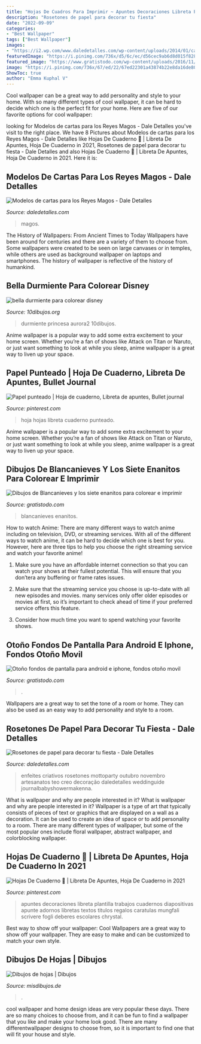 ```yaml
---
title: "Hojas De Cuadros Para Imprimir ~ Apuntes Decoraciones Libreta Plantilla Trabajos Cuadernos Diapositivas Apunte Adornos Libretas Textos Titulos Regalos Caratulas Mungfali Scrivere Fogli Deberes Escolares Chrystal"
description: "Rosetones de papel para decorar tu fiesta"
date: "2022-09-09"
categories:
- "Best Wallpaper"
tags: ["Best Wallpaper"]
images:
- "https://i2.wp.com/www.daledetalles.com/wp-content/uploads/2014/01/cartaalosreyes8.jpg"
featuredImage: "https://i.pinimg.com/736x/d5/6c/ec/d56cec9ab6d8d015f828f110f952e120.jpg"
featured_image: "https://www.gratistodo.com/wp-content/uploads/2016/11/blancanieves-para-colorear-14.jpg"
image: "https://i.pinimg.com/736x/67/ed/22/67ed22301a43874b22e8da16de8093b8.jpg"
ShowToc: true
author: "Emma Kuphal V"
---
```



Cool wallpaper can be a great way to add personality and style to your home. With so many different types of cool wallpaper, it can be hard to decide which one is the perfect fit for your home. Here are five of our favorite options for cool wallpaper: 

	

		
looking for Modelos de cartas para los Reyes Magos - Dale Detalles you've visit to the right place. We have 8 Pictures about Modelos de cartas para los Reyes Magos - Dale Detalles like Hojas De Cuaderno 💫 | Libreta De Apuntes, Hoja De Cuaderno in 2021, Rosetones de papel para decorar tu fiesta - Dale Detalles and also Hojas De Cuaderno 💫 | Libreta De Apuntes, Hoja De Cuaderno in 2021. Here it is:
		
    
## Modelos De Cartas Para Los Reyes Magos - Dale Detalles

<img loading=lazy src="https://i2.wp.com/www.daledetalles.com/wp-content/uploads/2014/01/cartaalosreyes8.jpg" onerror="this.onerror=null;this.src='https://tse1.mm.bing.net/th?id=OIP.7YcC2Yk841rc7GapN-2grwHaKe&amp;pid=15.1';" alt="Modelos de cartas para los Reyes Magos - Dale Detalles">

_Source: daledetalles.com_

>magos. 

	

The History of Wallpapers: From Ancient Times to Today
Wallpapers have been around for centuries and there are a variety of them to choose from. Some wallpapers were created to be seen on large canvases or in temples, while others are used as background wallpaper on laptops and smartphones. The history of wallpaper is reflective of the history of humankind.

    
## Bella Durmiente Para Colorear Disney

<img loading=lazy src="https://10dibujos.org/wp-content/uploads/2017/08/bella-durmiente-para-colorear-disney06-733x1024.jpg" onerror="this.onerror=null;this.src='https://tse3.mm.bing.net/th?id=OIP.eSgJN_1qd5nRelFOjIKzyQHaKW&amp;pid=15.1';" alt="bella durmiente para colorear disney">

_Source: 10dibujos.org_

>durmiente princesa aurora2 10dibujos. 

	

Anime wallpaper is a popular way to add some extra excitement to your home screen. Whether you’re a fan of shows like Attack on Titan or Naruto, or just want something to look at while you sleep, anime wallpaper is a great way to liven up your space.

    
## Papel Punteado | Hoja De Cuaderno, Libreta De Apuntes, Bullet Journal

<img loading=lazy src="https://i.pinimg.com/736x/d5/6c/ec/d56cec9ab6d8d015f828f110f952e120.jpg" onerror="this.onerror=null;this.src='https://tse2.mm.bing.net/th?id=OIP.P21rEyFOXSDxfMs4q4Ry9wHaKd&amp;pid=15.1';" alt="Papel punteado | Hoja de cuaderno, Libreta de apuntes, Bullet journal">

_Source: pinterest.com_

>hoja hojas libreta cuaderno punteado. 

	

Anime wallpaper is a popular way to add some extra excitement to your home screen. Whether you’re a fan of shows like Attack on Titan or Naruto, or just want something to look at while you sleep, anime wallpaper is a great way to liven up your space.

    
## Dibujos De Blancanieves Y Los Siete Enanitos Para Colorear E Imprimir

<img loading=lazy src="https://www.gratistodo.com/wp-content/uploads/2016/11/blancanieves-para-colorear-14.jpg" onerror="this.onerror=null;this.src='https://tse3.mm.bing.net/th?id=OIP.paIVFR-_5Em93wFQ8Gx0VgHaKX&amp;pid=15.1';" alt="Dibujos de Blancanieves y los siete enanitos para colorear e imprimir">

_Source: gratistodo.com_

>blancanieves enanitos. 

	

How to watch Anime: There are many different ways to watch anime including on television, DVD, or streaming services.
With all of the different ways to watch anime, it can be hard to decide which one is best for you. However, here are three tips to help you choose the right streaming service and watch your favorite anime!
1. Make sure you have an affordable internet connection so that you can watch your shows at their fullest potential. This will ensure that you don’tera any buffering or frame rates issues.

2. Make sure that the streaming service you choose is up-to-date with all new episodes and movies. many services only offer older episodes or movies at first, so it’s important to check ahead of time if your preferred service offers this feature.

3. Consider how much time you want to spend watching your favorite shows.

    
## Otoño Fondos De Pantalla Para Android E Iphone, Fondos Otoño Movil

<img loading=lazy src="https://www.gratistodo.com/wp-content/uploads/2016/08/otoño-wallpapers-hd-iphone-675x1200.jpg" onerror="this.onerror=null;this.src='https://tse1.mm.bing.net/th?id=OIP.w0zUb1TLsLMhMrjyq4yu3AHaNK&amp;pid=15.1';" alt="Otoño fondos de pantalla para android e iphone, fondos otoño movil">

_Source: gratistodo.com_

>. 

	

Wallpapers are a great way to set the tone of a room or home. They can also be used as an easy way to add personality and style to a room.

    
## Rosetones De Papel Para Decorar Tu Fiesta - Dale Detalles

<img loading=lazy src="https://i1.wp.com/www.daledetalles.com/wp-content/uploads/2017/02/flor-acordeon-o-roseton11.jpg?resize=550%2C733" onerror="this.onerror=null;this.src='https://tse3.mm.bing.net/th?id=OIP.EoxALkvdwqqJdHv8naegZAHaJ3&amp;pid=15.1';" alt="Rosetones de papel para decorar tu fiesta - Dale Detalles">

_Source: daledetalles.com_

>enfeites criativos rosetones mottoparty outubro novembro artesanatos teo creo decoração daledetalles weddinguide journalbabyshowermakenna. 

	

What is wallpaper and why are people interested in it?
What is wallpaper and why are people interested in it?
Wallpaper is a type of art that typically consists of pieces of text or graphics that are displayed on a wall as a decoration. It can be used to create an idea of space or to add personality to a room. There are many different types of wallpaper, but some of the most popular ones include floral wallpaper, abstract wallpaper, and colorblocking wallpaper.

    
## Hojas De Cuaderno 💫 | Libreta De Apuntes, Hoja De Cuaderno In 2021

<img loading=lazy src="https://i.pinimg.com/736x/67/ed/22/67ed22301a43874b22e8da16de8093b8.jpg" onerror="this.onerror=null;this.src='https://tse2.mm.bing.net/th?id=OIP.G2Ff1X5mYNZF20mu7TYvtAAAAA&amp;pid=15.1';" alt="Hojas De Cuaderno 💫 | Libreta De Apuntes, Hoja De Cuaderno in 2021">

_Source: pinterest.com_

>apuntes decoraciones libreta plantilla trabajos cuadernos diapositivas apunte adornos libretas textos titulos regalos caratulas mungfali scrivere fogli deberes escolares chrystal. 

	

Best way to show off your wallpaper:
Cool Wallpapers are a great way to show off your wallpaper. They are easy to make and can be customized to match your own style.

    
## Dibujos De Hojas | Dibujos

<img loading=lazy src="http://misdibujos.de/wp-content/uploads/2015/12/dibujos-de-hojas-2.jpg" onerror="this.onerror=null;this.src='https://tse3.mm.bing.net/th?id=OIP.CVkzkO06EfXQtsi9qKkBdAHaJ3&amp;pid=15.1';" alt="Dibujos de hojas | Dibujos">

_Source: misdibujos.de_

>. 

	

cool wallpaper and home design ideas are very popular these days. There are so many choices to choose from, and it can be fun to find a wallpaper that you like and make your home look good. There are many differentwallpaper designs to choose from, so it is important to find one that will fit your house and style.

